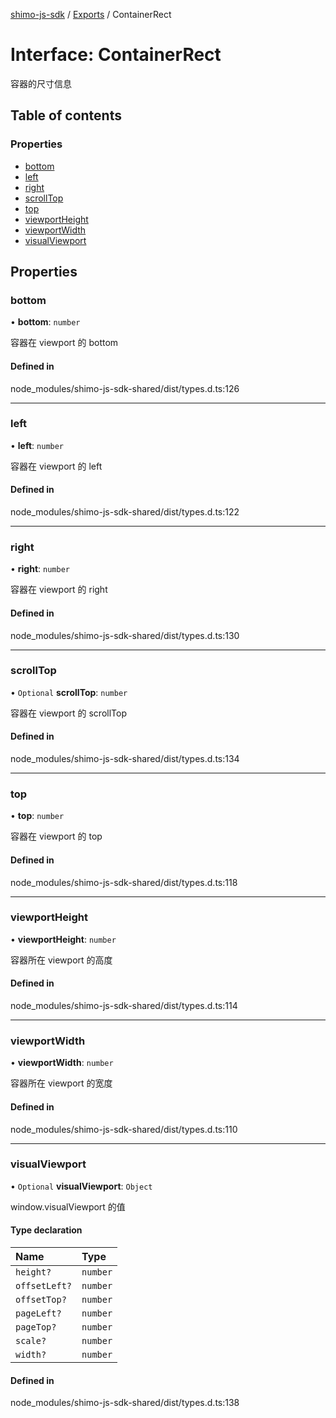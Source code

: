 [shimo-js-sdk](../README.md) / [Exports](../modules.md) / ContainerRect

# Interface: ContainerRect

容器的尺寸信息

## Table of contents

### Properties

- [bottom](ContainerRect.md#bottom)
- [left](ContainerRect.md#left)
- [right](ContainerRect.md#right)
- [scrollTop](ContainerRect.md#scrolltop)
- [top](ContainerRect.md#top)
- [viewportHeight](ContainerRect.md#viewportheight)
- [viewportWidth](ContainerRect.md#viewportwidth)
- [visualViewport](ContainerRect.md#visualviewport)

## Properties

### bottom

• **bottom**: `number`

容器在 viewport 的 bottom

#### Defined in

node_modules/shimo-js-sdk-shared/dist/types.d.ts:126

___

### left

• **left**: `number`

容器在 viewport 的 left

#### Defined in

node_modules/shimo-js-sdk-shared/dist/types.d.ts:122

___

### right

• **right**: `number`

容器在 viewport 的 right

#### Defined in

node_modules/shimo-js-sdk-shared/dist/types.d.ts:130

___

### scrollTop

• `Optional` **scrollTop**: `number`

容器在 viewport 的 scrollTop

#### Defined in

node_modules/shimo-js-sdk-shared/dist/types.d.ts:134

___

### top

• **top**: `number`

容器在 viewport 的 top

#### Defined in

node_modules/shimo-js-sdk-shared/dist/types.d.ts:118

___

### viewportHeight

• **viewportHeight**: `number`

容器所在 viewport 的高度

#### Defined in

node_modules/shimo-js-sdk-shared/dist/types.d.ts:114

___

### viewportWidth

• **viewportWidth**: `number`

容器所在 viewport 的宽度

#### Defined in

node_modules/shimo-js-sdk-shared/dist/types.d.ts:110

___

### visualViewport

• `Optional` **visualViewport**: `Object`

window.visualViewport 的值

#### Type declaration

| Name | Type |
| :------ | :------ |
| `height?` | `number` |
| `offsetLeft?` | `number` |
| `offsetTop?` | `number` |
| `pageLeft?` | `number` |
| `pageTop?` | `number` |
| `scale?` | `number` |
| `width?` | `number` |

#### Defined in

node_modules/shimo-js-sdk-shared/dist/types.d.ts:138
